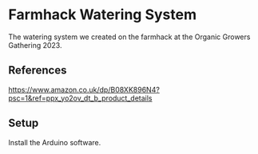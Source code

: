 # Farmhack Watering System

The watering system we created on the farmhack at the Organic Growers Gathering 2023.

## References

https://www.amazon.co.uk/dp/B08XK896N4?psc=1&ref=ppx_yo2ov_dt_b_product_details

## Setup

Install the Arduino software.


